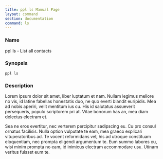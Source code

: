 ```yaml
---
title: ppl ls Manual Page
layout: command
section: documentation
command: ls
---
```


### Name

ppl ls - List all contacts

### Synopsis

    ppl ls

### Description

Lorem ipsum dolor sit amet, liber luptatum et nam. Nullam legimus meliore no
vis, id latine fabellas honestatis duo, ne quo everti blandit euripidis. Mea ad
nobis aperiri, velit mentitum ius cu. His id salutatus assueverit persequeris,
populo scriptorem pri at. Vitae bonorum has an, mea diam delectus electram et.

Sea ne eros evertitur, nec verterem percipitur sadipscing eu. Cu pro consul
ornatus facilisis. Nulla option vulputate te eam, mea graeco explicari
vituperatoribus ad. Te vocent reformidans vel, his ad utroque constituam
eloquentiam, nec prompta eligendi argumentum te. Eum summo labores cu, wisi
minim prompta no eam, id inimicus electram accommodare usu. Utinam veritus
fuisset eum te.

